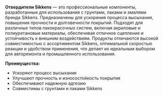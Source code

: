 **Отвердители Sikkens** — это профессиональные компоненты, разработанные для использования с грунтами, лаками и эмалями бренда Sikkens. Предназначены для ускорения процесса высыхания, повышения прочности и долговечности покрытий. Подходят для различных типов лакокрасочных систем, включая акриловые и полиуретановые материалы, обеспечивая отличное сцепление и устойчивость к внешним воздействиям. Продукты отличаются высокой совместимостью с ассортиментом Sikkens, оптимальной скоростью реакции и удобством применения, что делает их идеальным выбором для авторемонта и промышленного использования.

**Преимущества:**

- Ускоряют процесс высыхания
- Улучшают прочность и износостойкость покрытия
- Обеспечивают надежную адгезию
- Совместимы с грунтами и лаками Sikkens
